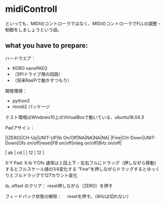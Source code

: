 # midiControll
といっても、MIDIのコントローラではなく、MIDIのコントローラでFLLの調整・制御をしましょうという話。

## what you have to prepare:
ハードウエア：
- KORG nanoPAD2
- （SPIドライブ用の回路）
- （将来RasPiで動かすつもり）

開発環境：
- python3
- rtmidi2 パッケージ

テスト環境はWindows10上のVirtualBoxで動いている、ubuntu18.04.3


Padアサイン：

|(ZERO)|CH-Up|UNIT-UP|Ib On/Off|NA|NA|NA|NA|
|Fine|CH-Down|UNIT-Down|Ofs on/off|reset|FB on/off|integ on/off|8Hz on/off|  


 | ab | cd |
 | 12 | 12 |

X-Y Pad:
 X:ib 
 Y:Ofs
 通常は１回上下・左右フルにドラッグ（押しながら移動）するとフルスケール値の1/4変化する
 ”Fine”を押しながらドラッグするとゆっくりとフルドラッグで127カウント変化
 
ib, offset のクリア：
 reset押しながら（ZERO）を押す

フィードバック状態の解除：
　resetを押す。（8Hzは切れない）
